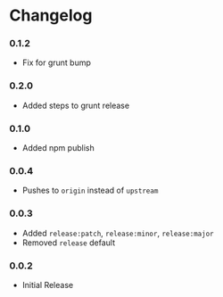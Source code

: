 # Changelog

###

### 0.1.2
- Fix for grunt bump

### 0.2.0
- Added steps to grunt release

### 0.1.0
- Added npm publish

### 0.0.4
- Pushes to `origin` instead of `upstream`

### 0.0.3
- Added `release:patch`, `release:minor`, `release:major`
- Removed `release` default

### 0.0.2
- Initial Release

